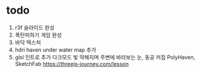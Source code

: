 # todo

1. r3f 슬라이드 완성
2. 폭탄피하기 게임 완성
3. 바닥 텍스처
4. hdri haven under water map 추가
5. glsl 인트로 추가 다크모드 빛 약해지며 주변에 바라보는 눈, 동공 커짐
   PolyHaven, SketchFab
   https://threejs-journey.com/lesson
